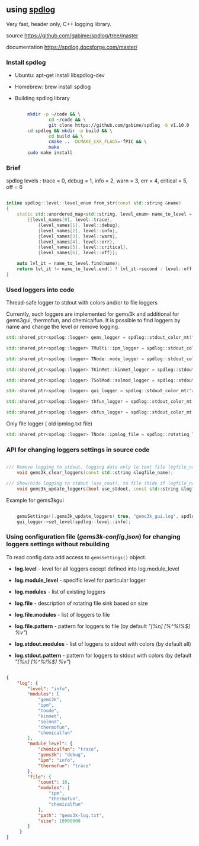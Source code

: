 
##  using [spdlog](https://github.com/gabime/spdlog/tree/master) 

Very fast, header only, C++ logging library. 

source https://github.com/gabime/spdlog/tree/master

documentation https://spdlog.docsforge.com/master/

### Install spdlog

* Ubuntu: apt-get install libspdlog-dev

* Homebrew: brew install spdlog

* Building spdlog library

```sh

        mkdir -p ~/code && \
                cd ~/code && \
                git clone https://github.com/gabime/spdlog -b v1.10.0
        cd spdlog && mkdir -p build && \
                cd build && \
                cmake .. -DCMAKE_CXX_FLAGS=-fPIC && \
                make
        sudo make install

```


### Brief

spdlog levels :  trace = 0, debug = 1, info = 2, warn = 3, err = 4, critical = 5, off = 6



```c++

inline spdlog::level::level_enum from_str(const std::string &name)
{
    static std::unordered_map<std::string, level_enum> name_to_level = // map string->level
        {{level_names[0], level::trace},                               // trace
            {level_names[1], level::debug},                            // debug
            {level_names[2], level::info},                             // info
            {level_names[3], level::warn},                             // warn
            {level_names[4], level::err},                              // err
            {level_names[5], level::critical},                         // critical
            {level_names[6], level::off}};                             // off

    auto lvl_it = name_to_level.find(name);
    return lvl_it != name_to_level.end() ? lvl_it->second : level::off;
}

```

### Used loggers into code

 Thread-safe logger to stdout with colors and/or to file loggers
 
 Currently, such loggers are implemented for gems3k and additional for gems3gui, thermofun, and chemicalfun. It is possible to find loggers by name and change the level or remove logging. 



```c++
std::shared_ptr<spdlog::logger> gems_logger = spdlog::stdout_color_mt("gems3k");

std::shared_ptr<spdlog::logger> TMulti::ipm_logger = spdlog::stdout_color_mt("ipm");

std::shared_ptr<spdlog::logger> TNode::node_logger = spdlog::stdout_color_mt("tnode");

std::shared_ptr<spdlog::logger> TKinMet::kinmet_logger = spdlog::stdout_color_mt("kinmet");

std::shared_ptr<spdlog::logger> TSolMod::solmod_logger = spdlog::stdout_color_mt("solmod");

std::shared_ptr<spdlog::logger> gui_logger = spdlog::stdout_color_mt("gems3gui");

std::shared_ptr<spdlog::logger> thfun_logger = spdlog::stdout_color_mt("thermofun");

std::shared_ptr<spdlog::logger> chfun_logger = spdlog::stdout_color_mt("chemicalfun");
```




 Only file logger ( old ipmlog.txt file)


```c++
std::shared_ptr<spdlog::logger> TNode::ipmlog_file = spdlog::rotating_logger_mt("ipmlog", "ipmlog.txt", 1048576, 3);
```


### API for changing loggers settings in source code


```c++

/// Remove logging to stdout, logging data only to text file logfile_name
    void gems3k_clear_loggers(const std::string &logfile_name);

/// Show/hide logging to stdout (use_cout), to file (hide if logfile_name empty), and set up logging level for all loggers.
    void gems3k_update_loggers(bool use_stdout, const std::string &logfile_name, size_t log_level);

```


Example for gems3kgui


```c++

    gemsSettings().gems3k_update_loggers( true, "gems3k_gui.log", spdlog::level::info);
    gui_logger->set_level(spdlog::level::info);

```

### Using configuration file (*gems3k-config.json*) for changing loggers settings without rebuilding

To read config data add access to ```gemsSettings()``` object.


* **log.level**     - level for all loggers except defined into log.module_level 
* **log.module_level**  - specific level for particular logger
* **log.modules**   - list of existing loggers
* **log.file**  - description of rotating file sink based on size 
* **log.file.modules**  - list of loggers to file
* **log.file.pattern** - pattern for loggers to file (by default *"[%n] [%^%l%$] %v"*)

* **log.stdout.modules** - list of loggers to stdout with colors (by default all)
* **log.stdout.pattern** - pattern for loggers to stdout with colors (by default *"[%n] [%^%l%$] %v"*)



```json

{
    "log": {
        "level": "info",
        "modules": [
            "gems3k",
            "ipm",
            "tnode",
            "kinmet",
            "solmod",
            "thermofun",
            "chemicalfun"
        ],
        "module_level": {
            "chemicalfun": "trace",
            "gems3k": "debug",
            "ipm": "info",
            "thermofun": "trace"
        },
        "file": {
            "count": 10,
            "modules": [
                "ipm",
                "thermofun",
                "chemicalfun"
            ],
            "path": "gems3k-log.txt",
            "size": 10000000
        }
     }
}


```

